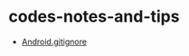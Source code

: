 # codes-notes-and-tips
* [Android.gitignore](https://github.com/shinelikeamillion/codes-notes-and-tips/issues/1)
